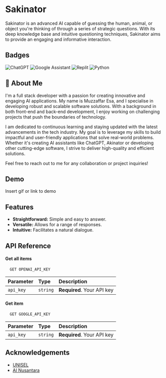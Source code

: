 
# Sakinator

Sakinator is an advanced AI capable of guessing the human, animal, or object you're thinking of through a series of strategic questions. With its deep knowledge base and intuitive questioning techniques, Sakinator aims to provide an engaging and informative interaction.


## Badges

![ChatGPT](https://img.shields.io/badge/chatGPT-74aa9c?style=for-the-badge&logo=openai&logoColor=white)
![Google Assistant](https://img.shields.io/badge/google%20assistant-4285F4?style=for-the-badge&logo=google%20assistant&logoColor=white)
![Replit](https://img.shields.io/badge/Replit-DD1200?style=for-the-badge&logo=Replit&logoColor=white)
![Python](https://img.shields.io/badge/python-3670A0?style=for-the-badge&logo=python&logoColor=ffdd54)


## 🚀 About Me
I'm a full stack developer with a passion for creating innovative and engaging AI applications. My name is Muzzaffar Esa, and I specialise in developing robust and scalable software solutions. With a background in both front-end and back-end development, I enjoy working on challenging projects that push the boundaries of technology.

I am dedicated to continuous learning and staying updated with the latest advancements in the tech industry. My goal is to leverage my skills to build impactful and user-friendly applications that solve real-world problems. Whether it's creating AI assistants like ChatGPT, Akinator or developing other cutting-edge software, I strive to deliver high-quality and efficient solutions.

Feel free to reach out to me for any collaboration or project inquiries!


## Demo

Insert gif or link to demo


## Features

- **Straightforward:** Simple and easy to answer.
- **Versatile:** Allows for a range of responses.
- **Intuitive:** Facilitates a natural dialogue.


## API Reference

#### Get all items

```http
  GET OPENAI_API_KEY
```

| Parameter | Type     | Description                |
| :-------- | :------- | :------------------------- |
| `api_key` | `string` | **Required**. Your API key |

#### Get item

```http
  GET GOOGLE_API_KEY
```

| Parameter | Type     | Description                |
| :-------- | :------- | :------------------------- |
| `api_key` | `string` | **Required**. Your API key |


## Acknowledgements

 - [UNISEL](https://www.unisel.edu.my/)
 - [AI Nusantara](https://www.ainusantara.org/)

